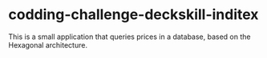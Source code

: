 # codding-challenge-deckskill-inditex
This is a small application that queries prices in a database, based on the Hexagonal architecture.
